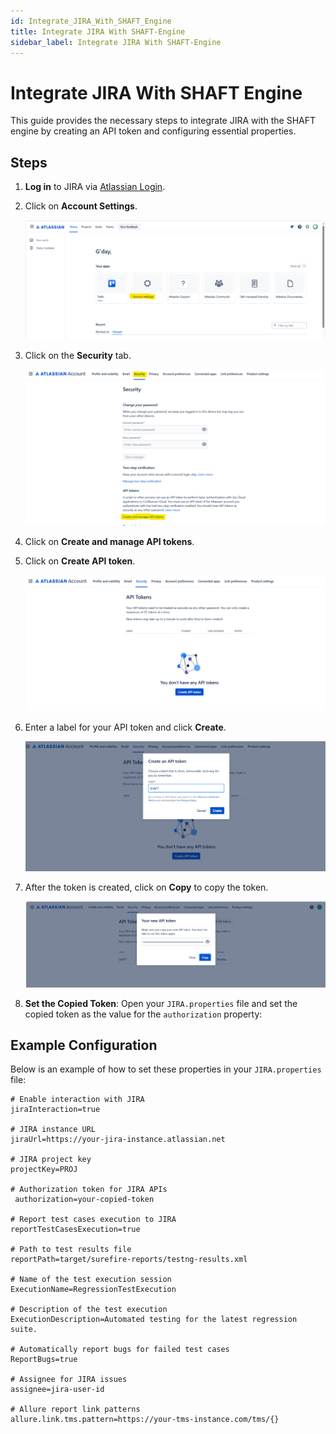 ```yaml
---
id: Integrate_JIRA_With_SHAFT_Engine
title: Integrate JIRA With SHAFT-Engine
sidebar_label: Integrate JIRA With SHAFT-Engine
---
```


# Integrate JIRA With SHAFT Engine

This guide provides the necessary steps to integrate JIRA with the SHAFT engine by creating an API token and configuring essential properties.

## Steps

1. **Log in** to JIRA via [Atlassian Login](https://id.atlassian.com/login).
2. Click on **Account Settings**.

   ![Account Settings](/img/JIRA/Account_settings.png)

3. Click on the **Security** tab.

   ![Security Tab](/img/JIRA/Security_Tap.png)

4. Click on **Create and manage API tokens**.

5. Click on **Create API token**.

   ![Create and Manage API Tokens](/img/JIRA/Create_API_Token.png)

6. Enter a label for your API token and click **Create**.

   ![Create API Token](/img/JIRA/Label.png)

7. After the token is created, click on **Copy** to copy the token.

   ![Generated Token](/img/JIRA/Generate_Token.png)

8. **Set the Copied Token**: Open your `JIRA.properties` file and set the copied token as the value for the `authorization` property:


## Example Configuration

Below is an example of how to set these properties in your `JIRA.properties` file:

```properties
# Enable interaction with JIRA
jiraInteraction=true

# JIRA instance URL
jiraUrl=https://your-jira-instance.atlassian.net

# JIRA project key
projectKey=PROJ

# Authorization token for JIRA APIs
 authorization=your-copied-token

# Report test cases execution to JIRA
reportTestCasesExecution=true

# Path to test results file
reportPath=target/surefire-reports/testng-results.xml

# Name of the test execution session
ExecutionName=RegressionTestExecution

# Description of the test execution
ExecutionDescription=Automated testing for the latest regression suite.

# Automatically report bugs for failed test cases
ReportBugs=true

# Assignee for JIRA issues
assignee=jira-user-id

# Allure report link patterns
allure.link.tms.pattern=https://your-tms-instance.com/tms/{}

